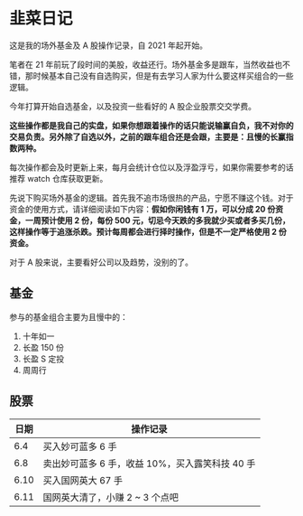 # 韭菜日记

这是我的场外基金及 A 股操作记录，自 2021 年起开始。

笔者在 21 年前玩了段时间的美股，收益还行。场外基金多是跟车，当然收益也不错，那时候基本自己没有自选购买，但是有去学习人家为什么要这样买组合的一些逻辑。

今年打算开始自选基金，以及投资一些看好的 A 股企业股票交交学费。

**这些操作都是我自己的实盘，如果你想跟着操作的话只能说输赢自负，我不对你的交易负责。另外除了自选以外，之前的跟车组合还是会跟，主要是：且慢的长赢指数两种。**

每次操作都会及时更新上来，每月会统计仓位以及浮盈浮亏，如果你需要参考的话推荐 watch 仓库获取更新。

先说下购买场外基金的逻辑。首先我不追市场很热的产品，宁愿不赚这个钱。对于资金的使用方式，请详细阅读如下内容：**假如你闲钱有 1 万，可以分成 20 份资金，一周预计使用 2 份，每份 500 元，切忌今天跌的多我就少买或者多买几份，这样操作等于追涨杀跌。预计每周都会进行择时操作，但是不一定严格使用 2 份资金。**

对于 A 股来说，主要看好公司以及趋势，没别的了。

## 基金

参与的基金组合主要为且慢中的：

1. 十年如一
2. 长盈 150 份
3. 长盈 S 定投
4. 周周行

## 股票

| 日期 | 操作记录                                            |
| ---- | --------------------------------------------------- |
| 6.4  | 买入妙可蓝多 6 手                                |
| 6.8  | 卖出妙可蓝多 6 手，收益 10%，买入露笑科技 40 手                      |
| 6.10  | 买入国网英大 67 手                            |
| 6.11  | 国网英大清了，小赚 2 ~ 3 个点吧                      |
